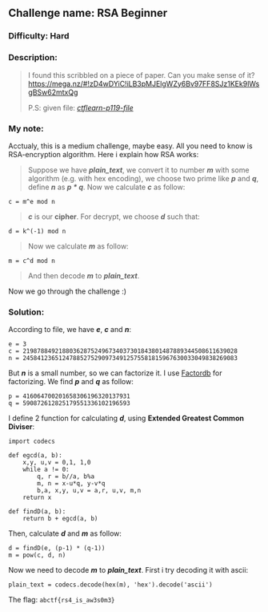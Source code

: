 ## Challenge name: RSA Beginner
### Difficulty:	Hard

### Description:
> I found this scribbled on a piece of paper. Can you make sense of it? https://mega.nz/#!zD4wDYiC!iLB3pMJElgWZy6Bv97FF8SJz1KEk9lWsgBSw62mtxQg
> 
> P.S: given file: *[ctflearn-p119-file](./ctflearn-p119-file)*

### My note:

Acctualy, this is a medium challenge, maybe easy. All you need to know is RSA-encryption algorithm. Here i explain how RSA works:

> Suppose we have ***plain_text***, we convert it to number ***m*** with some algorithm (e.g. with hex encoding), we choose two prime like ***p*** and ***q***, define ***n*** as ***p \* q***. Now we calculate ***c*** as follow:
	
	c = m^e mod n

> ***c*** is our **cipher**. For decrypt, we choose ***d*** such that:

	d = k^(-1) mod n

> Now we calculate ***m*** as follow:

	m = c^d mod n

> And then decode ***m*** to ***plain_text***.

Now we go through the challenge :)

### Solution:

According to file, we have ***e***, ***c*** and ***n***:

	e = 3
	c = 219878849218803628752496734037301843801487889344508611639028
	n = 245841236512478852752909734912575581815967630033049838269083

But ***n*** is a small number, so we can factorize it. I use [Factordb](http://factordb.com/) for factorizing. We find ***p*** and ***q*** as follow:

	p = 416064700201658306196320137931
	q = 590872612825179551336102196593

I define 2 function for calculating ***d***, using **Extended Greatest Common Diviser**:

	import codecs

	def egcd(a, b):
		x,y, u,v = 0,1, 1,0
		while a != 0:
			q, r = b//a, b%a
			m, n = x-u*q, y-v*q
			b,a, x,y, u,v = a,r, u,v, m,n
		return x

	def findD(a, b):
		return b + egcd(a, b)

Then, calculate ***d*** and ***m*** as follow:

	d = findD(e, (p-1) * (q-1))
	m = pow(c, d, n)

Now we need to decode ***m*** to ***plain_text***. First i try decoding it with ascii:

	plain_text = codecs.decode(hex(m), 'hex').decode('ascii')

The flag: `abctf{rs4_is_aw3s0m3}`